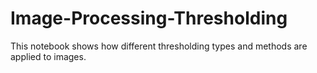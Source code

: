 # Image-Processing-Thresholding
This notebook shows how different thresholding types and methods are applied to images.
